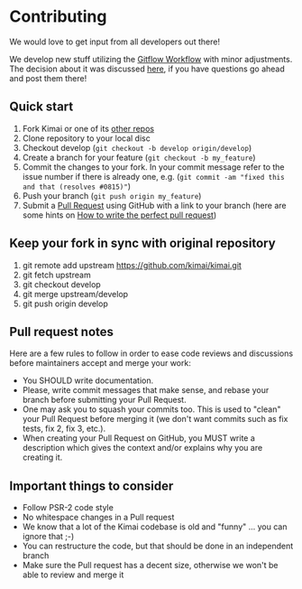 Contributing
===================

We would love to get input from all developers out there!

We develop new stuff utilizing the [Gitflow Workflow](https://www.atlassian.com/git/tutorials/comparing-workflows/gitflow-workflow) with minor adjustments.
The decision about it was discussed [here](https://github.com/kimai/kimai/issues/584), if you have questions go ahead and post them there! 

## Quick start

1. Fork Kimai or one of its [other repos][1]
2. Clone repository to your local disc
3. Checkout develop (`git checkout -b develop origin/develop`)
4. Create a branch for your feature (`git checkout -b my_feature`)
5. Commit the changes to your fork. In your commit message refer to the issue number if there is already one, e.g. (`git commit -am "fixed this and that (resolves #0815)"`)
6. Push your branch (`git push origin my_feature`)
7. Submit a [Pull Request][2] using GitHub with a link to your branch (here are some hints on [How to write the perfect pull request](https://github.com/blog/1943-how-to-write-the-perfect-pull-request))

## Keep your fork in sync with original repository

1. git remote add upstream https://github.com/kimai/kimai.git
2. git fetch upstream
3. git checkout develop
4. git merge upstream/develop
5. git push origin develop

## Pull request notes

Here are a few rules to follow in order to ease code reviews and discussions before maintainers accept and merge your work:

* You SHOULD write documentation.
* Please, write commit messages that make sense, and rebase your branch before submitting your Pull Request.
* One may ask you to squash your commits too. This is used to "clean" your Pull Request before merging it (we don't want commits such as fix tests, fix 2, fix 3, etc.).
* When creating your Pull Request on GitHub, you MUST write a description which gives the context and/or explains why you are creating it.

## Important things to consider

* Follow PSR-2 code style
* No whitespace changes in a Pull request
* We know that a lot of the Kimai codebase is old and "funny" ... you can ignore that ;-)
* You can restructure the code, but that should be done in an independent branch
* Make sure the Pull request has a decent size, otherwise we won't be able to review and merge it

[1]: https://github.com/kimai
[2]: https://github.com/kimai/kimai/pulls
